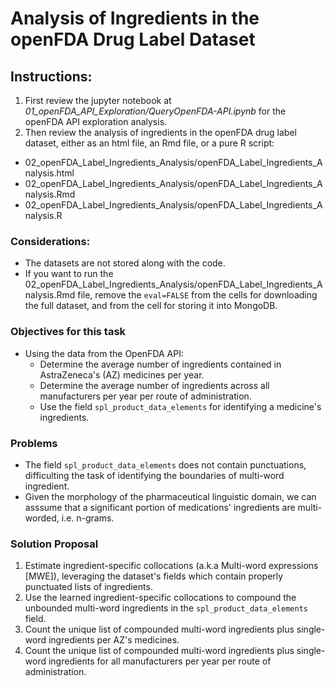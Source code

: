 # Analysis of Ingredients in the openFDA Drug Label Dataset

## Instructions:
1. First review the jupyter notebook at *01_openFDA_API_Exploration/QueryOpenFDA-API.ipynb* for the openFDA API exploration analysis.
2. Then review the analysis of ingredients in the openFDA drug label dataset, either as an html file, an Rmd file, or a pure R script:
* 02_openFDA_Label_Ingredients_Analysis/openFDA_Label_Ingredients_Analysis.html
* 02_openFDA_Label_Ingredients_Analysis/openFDA_Label_Ingredients_Analysis.Rmd
* 02_openFDA_Label_Ingredients_Analysis/openFDA_Label_Ingredients_Analysis.R

### Considerations:
* The datasets are not stored along with the code.
* If you want to run the 02_openFDA_Label_Ingredients_Analysis/openFDA_Label_Ingredients_Analysis.Rmd file, remove the `eval=FALSE` from the cells for downloading the full dataset, and from the cell for storing it into MongoDB.

### Objectives for this task
* Using the data from the OpenFDA API:
  + Determine the average number of ingredients contained in AstraZeneca's (AZ) medicines per year.
  + Determine the average number of ingredients across all manufacturers per year per route of administration.
  + Use the field `spl_product_data_elements` for identifying a medicine's ingredients.
  
### Problems
* The field `spl_product_data_elements` does not contain punctuations, difficulting the task of identifying the boundaries of multi-word ingredient.
* Given the morphology of the pharmaceutical linguistic domain, we can asssume that a significant portion of medications' ingredients are multi-worded, i.e. n-grams.

### Solution Proposal
1. Estimate ingredient-specific collocations (a.k.a Multi-word expressions [MWE]), leveraging the dataset's fields which contain properly punctuated lists of ingredients.
2. Use the learned ingredient-specific collocations to compound the unbounded multi-word ingredients in the `spl_product_data_elements` field.
3. Count the unique list of compounded multi-word ingredients plus single-word ingredients per AZ's medicines.
4. Count the unique list of compounded multi-word ingredients plus single-word ingredients for all manufacturers per year per route of administration.

